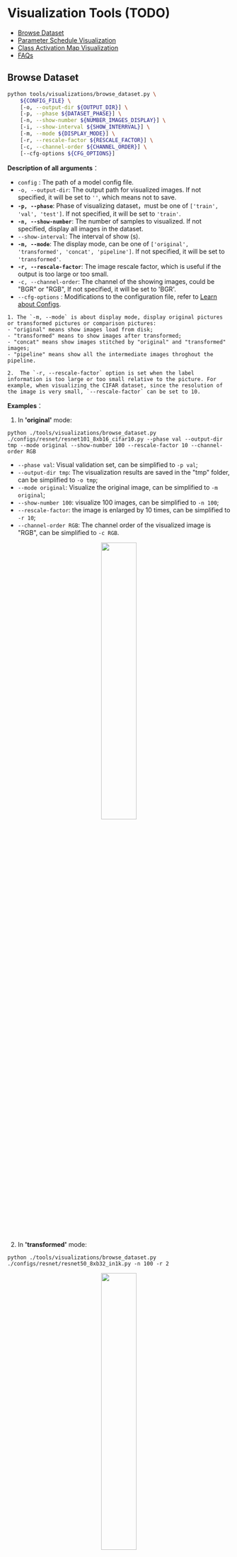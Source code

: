 # Visualization Tools (TODO)

<!-- TOC -->

- [Browse Dataset](#browse-dataset)
- [Parameter Schedule Visualization](#parameter-schedule-visualization)
- [Class Activation Map Visualization](#class-activation-map-visualization)
- [FAQs](#faqs)

<!-- TOC -->

## Browse Dataset

```bash
python tools/visualizations/browse_dataset.py \
    ${CONFIG_FILE} \
    [-o, --output-dir ${OUTPUT_DIR}] \
    [-p, --phase ${DATASET_PHASE}] \
    [-n, --show-number ${NUMBER_IMAGES_DISPLAY}] \
    [-i, --show-interval ${SHOW_INTERRVAL}] \
    [-m, --mode ${DISPLAY_MODE}] \
    [-r, --rescale-factor ${RESCALE_FACTOR}] \
    [-c, --channel-order ${CHANNEL_ORDER}] \
    [--cfg-options ${CFG_OPTIONS}]
```

**Description of all arguments**：

- `config` : The path of a model config file.
- `-o, --output-dir`: The output path for visualized images. If not specified, it will be set to `''`, which means not to save.
- **`-p, --phase`**: Phase of visualizing dataset，must be one of `['train', 'val', 'test']`. If not specified, it will be set to `'train'`.
- **`-n, --show-number`**: The number of samples to visualized. If not specified, display all images in the dataset.
- `--show-interval`: The interval of show (s).
- **`-m, --mode`**: The display mode, can be one of `['original', 'transformed', 'concat', 'pipeline']`. If not specified, it will be set to `'transformed'`.
- **`-r, --rescale-factor`**: The image rescale factor, which is useful if the output is too large or too small.
- `-c, --channel-order`: The channel of the showing images, could be "BGR" or "RGB", If not specified, it will be set to 'BGR'.
- `--cfg-options` : Modifications to the configuration file, refer to [Learn about Configs](./config.md).

```{note}
1. The `-m, --mode` is about display mode, display original pictures or transformed pictures or comparison pictures:
- "original" means show images load from disk;
- "transformed" means to show images after transformed;
- "concat" means show images stitched by "original" and "transformed" images;
- "pipeline" means show all the intermediate images throghout the pipeline.

2.  The `-r, --rescale-factor` option is set when the label information is too large or too small relative to the picture. For example, when visualizing the CIFAR dataset, since the resolution of the image is very small, `--rescale-factor` can be set to 10.
```

**Examples**：

1. In **'original'** mode:

```shell
python ./tools/visualizations/browse_dataset.py ./configs/resnet/resnet101_8xb16_cifar10.py --phase val --output-dir tmp --mode original --show-number 100 --rescale-factor 10 --channel-order RGB
```

- `--phase val`: Visual validation set, can be simplified to `-p val`;
- `--output-dir tmp`: The visualization results are saved in the "tmp" folder, can be simplified to `-o tmp`;
- `--mode original`: Visualize the original image, can be simplified to `-m original`;
- `--show-number 100`: visualize 100 images, can be simplified to `-n 100`;
- `--rescale-factor`: the image is enlarged by 10 times, can be simplified to `-r 10`;
- `--channel-order RGB`: The channel order of the visualized image is "RGB", can be simplified to `-c RGB`.

<div align=center><img src="https://user-images.githubusercontent.com/18586273/190993839-216a7a1e-590e-47b9-92ae-08f87a7d58df.jpg" style=" width: auto; height: 40%; "></div>

2. In **'transformed'** mode:

```shell
python ./tools/visualizations/browse_dataset.py ./configs/resnet/resnet50_8xb32_in1k.py -n 100 -r 2
```

<div align=center><img src="https://user-images.githubusercontent.com/18586273/190994696-737b09d9-d0fb-4593-94a2-4487121e0286.JPEG" style=" width: auto; height: 40%; "></div>

3. In **'concat'** mode:

```shell
python ./tools/visualizations/browse_dataset.py configs/swin_transformer/swin-small_16xb64_in1k.py -n 10 -m concat
```

<div align=center><img src="https://user-images.githubusercontent.com/18586273/190995078-3872feb2-d4e2-4727-a21b-7062d52f7d3e.JPEG" style=" width: auto; height: 40%; "></div>

4. In **'pipeline'** mode：

```shell
python ./tools/visualizations/browse_dataset.py configs/swin_transformer/swin-small_16xb64_in1k.py -m pipeline
```

<div align=center><img src="https://user-images.githubusercontent.com/18586273/190995525-fac0220f-6630-4013-b94a-bc6de4fdff7a.JPEG" style=" width: auto; height: 40%; "></div>

## Parameter Schedule Visualization

```bash
python tools/visualizations/vis_scheduler.py \
    ${CONFIG_FILE} \
    [-p, --parameter ${PARAMETER_NAME}] \
    [-d, --dataset-size ${DATASET_SIZE}] \
    [-n, --ngpus ${NUM_GPUs}] \
    [-s, --save-path ${SAVE_PATH}] \
    [--title ${TITLE}] \
    [--style ${STYLE}] \
    [--window-size ${WINDOW_SIZE}] \
    [--cfg-options]
```

**Description of all arguments**：

- `config`: The path of a model config file.
- **`-p, --parameter`**: The param to visualize its change curve, choose from "lr" and "momentum". Default to use "lr".
- **`-d, --dataset-size`**: The size of the datasets. If set，`build_dataset` will be skipped and `${DATASET_SIZE}` will be used as the size. Default to use the function `build_dataset`.
- **`-n, --ngpus`**: The number of GPUs used in training, default to be 1.
- **`-s, --save-path`**: The learning rate curve plot save path, default not to save.
- `--title`: Title of figure. If not set, default to be config file name.
- `--style`: Style of plt. If not set, default to be `whitegrid`.
- `--window-size`: The shape of the display window. If not specified, it will be set to `12*7`. If used, it must be in the format `'W*H'`.
- `--cfg-options`: Modifications to the configuration file, refer to [Learn about Configs](./config.md).

```{note}
Loading annotations maybe consume much time, you can directly specify the size of the dataset with `-d, dataset-size` to save time.
```

**Examples**：

```bash
python tools/visualizations/vis_scheduler.py configs/resnet/resnet50_b16x8_cifar100.py
```

<div align=center><img src="https://user-images.githubusercontent.com/18586273/191006713-023f065d-d366-4165-a52e-36176367506e.png" style=" width: auto; height: 40%; "></div>

When using ImageNet, directly specify the size of ImageNet, as below:

```bash
python tools/visualizations/vis_scheduler.py configs/repvgg/repvgg-B3g4_4xb64-autoaug-lbs-mixup-coslr-200e_in1k.py --dataset-size 1281167 --ngpus 4 --save-path ./repvgg-B3g4_4xb64-lr.jpg
```

<div align=center><img src="https://user-images.githubusercontent.com/18586273/191006721-0f680e07-355e-4cd6-889c-86c0cad9acb7.png" style=" width: auto; height: 40%; "></div>

## Class Activation Map Visualization

MMClassification provides `tools\visualizations\vis_cam.py` tool to visualize class activation map. Please use `pip install "grad-cam>=1.3.6"` command to install [pytorch-grad-cam](https://github.com/jacobgil/pytorch-grad-cam).

The supported methods are as follows:

| Method       | What it does                                                                                                                 |
| ------------ | ---------------------------------------------------------------------------------------------------------------------------- |
| GradCAM      | Weight the 2D activations by the average gradient                                                                            |
| GradCAM++    | Like GradCAM but uses second order gradients                                                                                 |
| XGradCAM     | Like GradCAM but scale the gradients by the normalized activations                                                           |
| EigenCAM     | Takes the first principle component of the 2D Activations (no class discrimination, but seems to give great results)         |
| EigenGradCAM | Like EigenCAM but with class discrimination: First principle component of Activations\*Grad. Looks like GradCAM, but cleaner |
| LayerCAM     | Spatially weight the activations by positive gradients. Works better especially in lower layers                              |

**Command**：

```bash
python tools/visualizations/vis_cam.py \
    ${IMG} \
    ${CONFIG_FILE} \
    ${CHECKPOINT} \
    [--target-layers ${TARGET-LAYERS}] \
    [--preview-model] \
    [--method ${METHOD}] \
    [--target-category ${TARGET-CATEGORY}] \
    [--save-path ${SAVE_PATH}] \
    [--vit-like] \
    [--num-extra-tokens ${NUM-EXTRA-TOKENS}]
    [--aug_smooth] \
    [--eigen_smooth] \
    [--device ${DEVICE}] \
    [--cfg-options ${CFG-OPTIONS}]
```

**Description of all arguments**：

- `img` : The target picture path.
- `config` : The path of the model config file.
- `checkpoint` : The path of the checkpoint.
- `--target-layers` : The target layers to get activation maps, one or more network layers can be specified. If not set, use the norm layer of the last block.
- `--preview-model` : Whether to print all network layer names in the model.
- `--method` : Visualization method, supports `GradCAM`, `GradCAM++`, `XGradCAM`, `EigenCAM`, `EigenGradCAM`, `LayerCAM`, which is case insensitive. Defaults to `GradCAM`.
- `--target-category` : Target category, if not set, use the category detected by the given model.
- `--save-path` : The path to save the CAM visualization image. If not set, the CAM image will not be saved.
- `--vit-like` : Whether the network is ViT-like network.
- `--num-extra-tokens` : The number of extra tokens in ViT-like backbones. If not set, use num_extra_tokens the backbone.
- `--aug_smooth` : Whether to use TTA(Test Time Augment) to get CAM.
- `--eigen_smooth` : Whether to use the principal component to reduce noise.
- `--device` : The computing device used. Default to 'cpu'.
- `--cfg-options` : Modifications to the configuration file, refer to [Learn about Configs](./config.md).

```{note}
The argument `--preview-model` can view all network layers names in the given model. It will be helpful if you know nothing about the model layers when setting `--target-layers`.
```

**Examples(CNN)**：

Here are some examples of `target-layers` in ResNet-50, which can be any module or layer:

- `'backbone.layer4'` means the output of the forth ResLayer.
- `'backbone.layer4.2'` means the output of the third BottleNeck block in the forth ResLayer.
- `'backbone.layer4.2.conv1'` means the output of the `conv1` layer in above BottleNeck block.

```{note}
For `ModuleList` or `Sequential`, you can also use the index to specify which sub-module is the target layer.

For example, the `backbone.layer4[-1]` is the same as `backbone.layer4.2` since `layer4` is a `Sequential` with three sub-modules.
```

1. Use different methods to visualize CAM for `ResNet50`, the `target-category` is the predicted result by the given checkpoint, using the default `target-layers`.

   ```shell
   python tools/visualizations/vis_cam.py \
       demo/bird.JPEG \
       configs/resnet/resnet50_8xb32_in1k.py \
       https://download.openmmlab.com/mmclassification/v0/resnet/resnet50_batch256_imagenet_20200708-cfb998bf.pth \
       --method GradCAM
       # GradCAM++, XGradCAM, EigenCAM, EigenGradCAM, LayerCAM
   ```

   | Image                                | GradCAM                                 | GradCAM++                                 | EigenGradCAM                                 | LayerCAM                                 |
   | ------------------------------------ | --------------------------------------- | ----------------------------------------- | -------------------------------------------- | ---------------------------------------- |
   | <div align=center><img src='https://user-images.githubusercontent.com/18586273/144429496-628d3fb3-1f6e-41ff-aa5c-1b08c60c32a9.JPEG' height="auto" width="160" ></div> | <div align=center><img src='https://user-images.githubusercontent.com/18586273/147065002-f1c86516-38b2-47ba-90c1-e00b49556c70.jpg' height="auto" width="150" ></div> | <div align=center><img src='https://user-images.githubusercontent.com/18586273/147065119-82581fa1-3414-4d6c-a849-804e1503c74b.jpg' height="auto" width="150"></div> | <div align=center><img src='https://user-images.githubusercontent.com/18586273/147065096-75a6a2c1-6c57-4789-ad64-ebe5e38765f4.jpg' height="auto" width="150"></div> | <div align=center><img src='https://user-images.githubusercontent.com/18586273/147065129-814d20fb-98be-4106-8c5e-420adcc85295.jpg' height="auto" width="150"></div> |

2. Use different `target-category` to get CAM from the same picture. In `ImageNet` dataset, the category 238 is 'Greater Swiss Mountain dog', the category 281 is 'tabby, tabby cat'.

   ```shell
   python tools/visualizations/vis_cam.py \
       demo/cat-dog.png configs/resnet/resnet50_8xb32_in1k.py \
       https://download.openmmlab.com/mmclassification/v0/resnet/resnet50_batch256_imagenet_20200708-cfb998bf.pth \
       --target-layers 'backbone.layer4.2' \
       --method GradCAM \
       --target-category 238
       # --target-category 281
   ```

   | Category | Image                                          | GradCAM                                          | XGradCAM                                          | LayerCAM                                          |
   | -------- | ---------------------------------------------- | ------------------------------------------------ | ------------------------------------------------- | ------------------------------------------------- |
   | Dog      | <div align=center><img src='https://user-images.githubusercontent.com/18586273/144429526-f27f4cce-89b9-4117-bfe6-55c2ca7eaba6.png' height="auto" width="165" ></div> | <div align=center><img src='https://user-images.githubusercontent.com/18586273/144433562-968a57bc-17d9-413e-810e-f91e334d648a.jpg' height="auto" width="150" ></div> | <div align=center><img src='https://user-images.githubusercontent.com/18586273/144433853-319f3a8f-95f2-446d-b84f-3028daca5378.jpg' height="auto" width="150" ></div> | <div align=center><img src='https://user-images.githubusercontent.com/18586273/144433937-daef5a69-fd70-428f-98a3-5e7747f4bb88.jpg' height="auto" width="150" ></div> |
   | Cat      | <div align=center><img src='https://user-images.githubusercontent.com/18586273/144429526-f27f4cce-89b9-4117-bfe6-55c2ca7eaba6.png' height="auto" width="165" ></div> | <div align=center><img src='https://user-images.githubusercontent.com/18586273/144434518-867ae32a-1cb5-4dbd-b1b9-5e375e94ea48.jpg' height="auto" width="150" ></div> | <div align=center><img src='https://user-images.githubusercontent.com/18586273/144434603-0a2fd9ec-c02e-4e6c-a17b-64c234808c56.jpg' height="auto" width="150" ></div> | <div align=center><img src='https://user-images.githubusercontent.com/18586273/144434623-b4432cc2-c663-4b97-aed3-583d9d3743e6.jpg' height="auto" width="150" ></div> |

3. Use `--eigen-smooth` and `--aug-smooth` to improve visual effects.

   ```shell
   python tools/visualizations/vis_cam.py \
       demo/dog.jpg  \
       configs/mobilenet_v3/mobilenet-v3-large_8xb128_in1k.py \
       https://download.openmmlab.com/mmclassification/v0/mobilenet_v3/convert/mobilenet_v3_large-3ea3c186.pth \
       --target-layers 'backbone.layer16' \
       --method LayerCAM \
       --eigen-smooth --aug-smooth
   ```

   | Image                                | LayerCAM                                | eigen-smooth                                | aug-smooth                                | eigen&aug                                 |
   | ------------------------------------ | --------------------------------------- | ------------------------------------------- | ----------------------------------------- | ----------------------------------------- |
   | <div align=center><img src='https://user-images.githubusercontent.com/18586273/144557492-98ac5ce0-61f9-4da9-8ea7-396d0b6a20fa.jpg' height="auto" width="160"></div> | <div align=center><img src='https://user-images.githubusercontent.com/18586273/144557541-a4cf7d86-7267-46f9-937c-6f657ea661b4.jpg'  height="auto" width="145" ></div> | <div align=center><img src='https://user-images.githubusercontent.com/18586273/144557547-2731b53e-e997-4dd2-a092-64739cc91959.jpg'  height="auto" width="145" ></div> | <div align=center><img src='https://user-images.githubusercontent.com/18586273/144557545-8189524a-eb92-4cce-bf6a-760cab4a8065.jpg'  height="auto" width="145" ></div> | <div align=center><img src='https://user-images.githubusercontent.com/18586273/144557548-c1e3f3ec-3c96-43d4-874a-3b33cd3351c5.jpg'  height="auto" width="145" ></div> |

**Examples(Transformer)**：

Here are some examples:

- `'backbone.norm3'` for Swin-Transformer;
- `'backbone.layers[-1].ln1'` for ViT;

For ViT-like networks, such as ViT, T2T-ViT and Swin-Transformer, the features are flattened. And for drawing the CAM, we need to specify the `--vit-like` argument to reshape the features into square feature maps.

Besides the flattened features, some ViT-like networks also add extra tokens like the class token in ViT and T2T-ViT, and the distillation token in DeiT. In these networks, the final classification is done on the tokens computed in the last attention block, and therefore, the classification score will not be affected by other features and the gradient of the classification score with respect to them, will be zero. Therefore, you shouldn't use the output of the last attention block as the target layer in these networks.

To exclude these extra tokens, we need know the number of extra tokens. Almost all transformer-based backbones in MMClassification have the `num_extra_tokens` attribute. If you want to use this tool in a new or third-party network that don't have the `num_extra_tokens` attribute, please specify it the `--num-extra-tokens` argument.

1. Visualize CAM for `Swin Transformer`, using default `target-layers`:

   ```shell
   python tools/visualizations/vis_cam.py \
       demo/bird.JPEG  \
       configs/swin_transformer/swin-tiny_16xb64_in1k.py \
       https://download.openmmlab.com/mmclassification/v0/swin-transformer/swin_tiny_224_b16x64_300e_imagenet_20210616_090925-66df6be6.pth \
       --vit-like
   ```

2. Visualize CAM for `Vision Transformer(ViT)`:

   ```shell
   python tools/visualizations/vis_cam.py \
       demo/bird.JPEG  \
       configs/vision_transformer/vit-base-p16_ft-64xb64_in1k-384.py \
       https://download.openmmlab.com/mmclassification/v0/vit/finetune/vit-base-p16_in21k-pre-3rdparty_ft-64xb64_in1k-384_20210928-98e8652b.pth \
       --vit-like \
       --target-layers 'backbone.layers[-1].ln1'
   ```

3. Visualize CAM for `T2T-ViT`:

   ```shell
   python tools/visualizations/vis_cam.py \
       demo/bird.JPEG  \
       configs/t2t_vit/t2t-vit-t-14_8xb64_in1k.py \
       https://download.openmmlab.com/mmclassification/v0/t2t-vit/t2t-vit-t-14_3rdparty_8xb64_in1k_20210928-b7c09b62.pth \
       --vit-like \
       --target-layers 'backbone.encoder[-1].ln1'
   ```

| Image                                   | ResNet50                                   | ViT                                    | Swin                                    | T2T-ViT                                    |
| --------------------------------------- | ------------------------------------------ | -------------------------------------- | --------------------------------------- | ------------------------------------------ |
| <div align=center><img src='https://user-images.githubusercontent.com/18586273/144429496-628d3fb3-1f6e-41ff-aa5c-1b08c60c32a9.JPEG' height="auto" width="165" ></div> | <div align=center><img src=https://user-images.githubusercontent.com/18586273/144431491-a2e19fe3-5c12-4404-b2af-a9552f5a95d9.jpg  height="auto" width="150" ></div> | <div align=center><img src='https://user-images.githubusercontent.com/18586273/144436218-245a11de-6234-4852-9c08-ff5069f6a739.jpg' height="auto" width="150" ></div> | <div align=center><img src='https://user-images.githubusercontent.com/18586273/144436168-01b0e565-442c-4e1e-910c-17c62cff7cd3.jpg' height="auto" width="150" ></div> | <div align=center><img src='https://user-images.githubusercontent.com/18586273/144436198-51dbfbda-c48d-48cc-ae06-1a923d19b6f6.jpg' height="auto" width="150" ></div> |

## FAQs

- None
